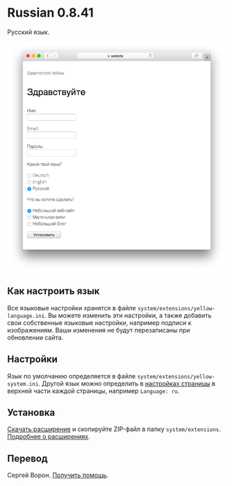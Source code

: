 # Russian 0.8.41

Русский язык.

<p align="center"><img src="russian-screenshot.png?raw=true" alt="Скриншот"></p>

## Как настроить язык

Все языковые настройки хранятся в файле `system/extensions/yellow-language.ini`. Вы можете изменить эти настройки, а также добавить свои собственные языковые настройки, например подписи к изображениям. Ваши изменения не будут перезаписаны при обновлении сайта.

## Настройки

Язык по умолчанию определяется в файле `system/extensions/yellow-system.ini`. Другой язык можно определить в [настройках страницы](https://github.com/annaesvensson/yellow-core#settings-page) в верхней части каждой страницы, например `Language: ru`.

## Установка

[Скачать расширение](https://github.com/datenstrom/yellow-extensions/raw/main/downloads/russian.zip) и скопируйте ZIP-файл в папку `system/extensions`. [Подробнее о расширениях](https://github.com/annaesvensson/yellow-update).

## Перевод

Сергей Ворон. [Получить помощь](https://datenstrom.se/yellow/help/).
